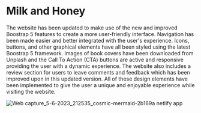 # Milk and Honey

<p>
  The website has been updated to make use of the new and improved Boostrap 5 features to create a more user-friendly interface. Navigation has been made easier and better integrated with the user's experience. Icons, buttons, and other graphical elements have all been styled using the latest Boostrap 5 framework. Images of book covers have been downloaded from Unplash and the Call To Action (CTA) buttons are active and responsive providing the user with a dynamic experience. The website also includes a review section for users to leave comments and feedback which has been improved upon in this updated version. All of these design elements have been implemented to give the user a unique and enjoyable experience while visiting the website.
</p>

![Web capture_5-6-2023_212535_cosmic-mermaid-2b169a netlify app](https://github.com/lotsun/Milk-and-Honey-/assets/50834895/38b4b64b-75a8-4c04-8ee5-dc688e3b11c6)
